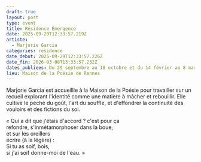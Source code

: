 ```yaml
---
draft: true
layout: post
type: event
title: Résidence Émergence
date: 2025-09-29T12:33:57.219Z
artiste:
  - Marjorie Garcia
categories: residence
date_debut: 2025-09-29T12:33:57.226Z
date_fin: 2026-03-08T13:33:57.232Z
dates_publiees: Du 29 septembre au 18 octobre et du 14 février au 8 mars
lieu: Maison de la Poésie de Rennes
---
```

Marjorie Garcia est accueillie à la Maison de la Poésie pour travailler sur un recueil explorant l'identité comme une matière à mâcher et rebouillir. Elle cultive le péché du goût, l'art du souffle, et d'effondrer la continuité des vouloirs et des fictions du soi. 

« Qui a dit que j'étais d'accord ? c'est pour ça\
refondre, s'inmétamorphoser dans la boue,\
et sur les oreillers\
écrire (à la légère) :\
Si tu as soif, bois,\
si j'ai soif donne-moi de l'eau. »